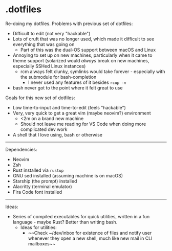 # .dotfiles

Re-doing my dotfiles. Problems with previous set of dotfiles:

- Difficult to edit (not very "hackable")
- Lots of cruft that was no longer used, which made it difficult to see everything that was going on
  - Part of this was the dual-OS support between macOS and Linux
- Annoying to set up on new machines, particularly when it came to theme support (solarized would *always* break on new machines, especially SSHed Linux instances)
  - rcm always felt clunky, symlinks would take forever - especially with the submodule for bash-completion
    - I never used any features of it besides `rcup -v`
- bash never got to the point where it felt great to use

Goals for this new set of dotfiles:

- Low time-to-input and time-to-edit (feels "hackable")
- Very, very quick to get a great vim (maybe neovim?) environment
  - <2m on a brand new machine
  - Should not leave me reading for VS Code when doing more complicated dev work
- A shell that I love using, bash or otherwise

---

Dependencies:

- Neovim
- Zsh
- Rust installed via `rustup`
- GNU sed installed (assuming machine is on macOS)
- Starship (the prompt) installed
- Alacritty (terminal emulator)
- Fira Code font installed

---

Ideas:

- Series of compiled executables for quick utilities, written in a fun language - maybe Rust? Better than writing bash.
  - Ideas for utilities:
    - ~~Check ~/dev/inbox for existence of files and notify user whenever they open a new shell, much like new mail in CLI mailboxes~~

